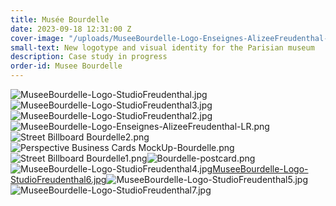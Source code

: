 ```yaml
---
title: Musée Bourdelle
date: 2023-09-18 12:31:00 Z
cover-image: "/uploads/MuseeBourdelle-Logo-Enseignes-AlizeeFreudenthal-LR.png"
small-text: New logotype and visual identity for the Parisian museum
description: Case study in progress
order-id: Musee Bourdelle
---
```


![MuseeBourdelle-Logo-StudioFreudenthal.jpg](/uploads/MuseeBourdelle-Logo-StudioFreudenthal.jpg)![MuseeBourdelle-Logo-StudioFreudenthal3.jpg](/uploads/MuseeBourdelle-Logo-StudioFreudenthal3.jpg)![MuseeBourdelle-Logo-StudioFreudenthal2.jpg](/uploads/MuseeBourdelle-Logo-StudioFreudenthal2.jpg)![MuseeBourdelle-Logo-Enseignes-AlizeeFreudenthal-LR.png](/uploads/MuseeBourdelle-Logo-Enseignes-AlizeeFreudenthal-LR.png)![Street Billboard Bourdelle2.png](/uploads/Street%20Billboard%20Bourdelle2.png)![Perspective Business Cards MockUp-Bourdelle.png](/uploads/Perspective%20Business%20Cards%20MockUp-Bourdelle.png)![Street Billboard Bourdelle1.png](/uploads/Street%20Billboard%20Bourdelle1.png)![Bourdelle-postcard.png](/uploads/Bourdelle-postcard.png)![MuseeBourdelle-Logo-StudioFreudenthal4.jpg](/uploads/MuseeBourdelle-Logo-StudioFreudenthal4.jpg)[MuseeBourdelle-Logo-StudioFreudenthal6.jpg](/uploads/MuseeBourdelle-Logo-StudioFreudenthal6.jpg)![MuseeBourdelle-Logo-StudioFreudenthal5.jpg](/uploads/MuseeBourdelle-Logo-StudioFreudenthal5.jpg)![MuseeBourdelle-Logo-StudioFreudenthal7.jpg](/uploads/MuseeBourdelle-Logo-StudioFreudenthal7.jpg)
